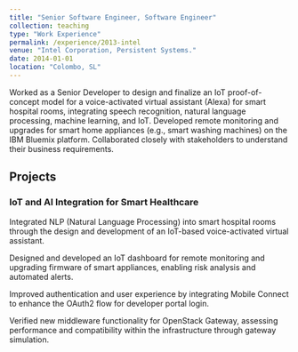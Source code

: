 ```yaml
---
title: "Senior Software Engineer, Software Engineer"
collection: teaching
type: "Work Experience"
permalink: /experience/2013-intel
venue: "Intel Corporation, Persistent Systems."
date: 2014-01-01
location: "Colombo, SL"
---
```


Worked as a Senior Developer to design and finalize an IoT proof-of-concept model for a voice-activated virtual assistant (Alexa) for smart hospital rooms, integrating speech recognition, natural language processing, machine learning, and IoT. Developed remote monitoring and upgrades for smart home appliances (e.g., smart washing machines) on the IBM Bluemix platform. Collaborated closely with stakeholders to understand their business requirements.

<h2>Projects</h2>

<h3>IoT and AI Integration for Smart Healthcare</h3>
<p>Integrated NLP (Natural Language Processing) into smart hospital rooms through the design and development of an IoT-based voice-activated virtual assistant.</p>
<p>Designed and developed an IoT dashboard for remote monitoring and upgrading firmware of smart appliances, enabling risk analysis and automated alerts.</p>
<p>Improved authentication and user experience by integrating Mobile Connect to enhance the OAuth2 flow for developer portal login.</p>
<p>Verified new middleware functionality for OpenStack Gateway, assessing performance and compatibility within the infrastructure through gateway simulation.</p>
